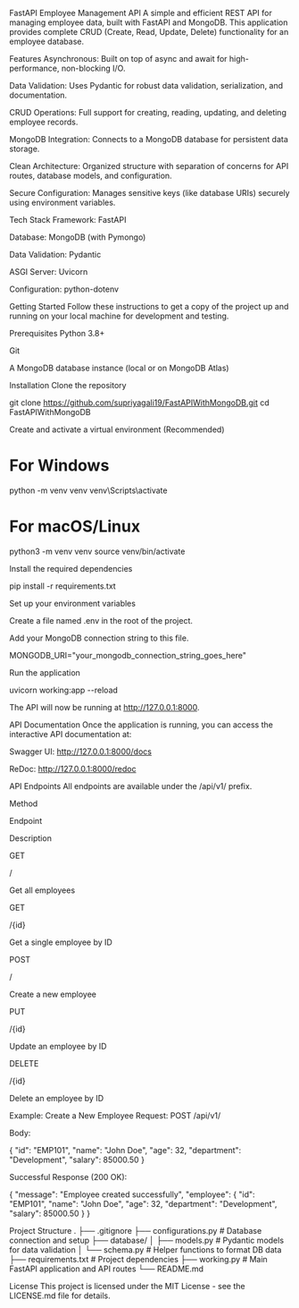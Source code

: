 FastAPI Employee Management API
A simple and efficient REST API for managing employee data, built with FastAPI and MongoDB. This application provides complete CRUD (Create, Read, Update, Delete) functionality for an employee database.

Features
Asynchronous: Built on top of async and await for high-performance, non-blocking I/O.

Data Validation: Uses Pydantic for robust data validation, serialization, and documentation.

CRUD Operations: Full support for creating, reading, updating, and deleting employee records.

MongoDB Integration: Connects to a MongoDB database for persistent data storage.

Clean Architecture: Organized structure with separation of concerns for API routes, database models, and configuration.

Secure Configuration: Manages sensitive keys (like database URIs) securely using environment variables.

Tech Stack
Framework: FastAPI

Database: MongoDB (with Pymongo)

Data Validation: Pydantic

ASGI Server: Uvicorn

Configuration: python-dotenv

Getting Started
Follow these instructions to get a copy of the project up and running on your local machine for development and testing.

Prerequisites
Python 3.8+

Git

A MongoDB database instance (local or on MongoDB Atlas)

Installation
Clone the repository

git clone https://github.com/supriyagali19/FastAPIWithMongoDB.git
cd FastAPIWithMongoDB

Create and activate a virtual environment (Recommended)

# For Windows
python -m venv venv
venv\Scripts\activate

# For macOS/Linux
python3 -m venv venv
source venv/bin/activate

Install the required dependencies

pip install -r requirements.txt

Set up your environment variables

Create a file named .env in the root of the project.

Add your MongoDB connection string to this file.

MONGODB_URI="your_mongodb_connection_string_goes_here"

Run the application

uvicorn working:app --reload

The API will now be running at http://127.0.0.1:8000.

API Documentation
Once the application is running, you can access the interactive API documentation at:

Swagger UI: http://127.0.0.1:8000/docs

ReDoc: http://127.0.0.1:8000/redoc

API Endpoints
All endpoints are available under the /api/v1/ prefix.

Method

Endpoint

Description

GET

/

Get all employees

GET

/{id}

Get a single employee by ID

POST

/

Create a new employee

PUT

/{id}

Update an employee by ID

DELETE

/{id}

Delete an employee by ID

Example: Create a New Employee
Request: POST /api/v1/

Body:

{
  "id": "EMP101",
  "name": "John Doe",
  "age": 32,
  "department": "Development",
  "salary": 85000.50
}

Successful Response (200 OK):

{
  "message": "Employee created successfully",
  "employee": {
    "id": "EMP101",
    "name": "John Doe",
    "age": 32,
    "department": "Development",
    "salary": 85000.50
  }
}

Project Structure
.
├── .gitignore
├── configurations.py   # Database connection and setup
├── database/
│   ├── models.py       # Pydantic models for data validation
│   └── schema.py       # Helper functions to format DB data
├── requirements.txt    # Project dependencies
├── working.py          # Main FastAPI application and API routes
└── README.md

License
This project is licensed under the MIT License - see the LICENSE.md file for details.
